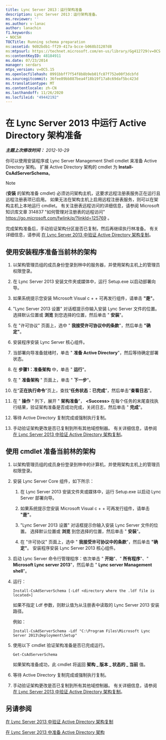 ```yaml
---
title: Lync Server 2013：运行架构准备
description: Lync Server 2013：运行架构准备。
ms.reviewer: ''
ms.author: v-lanac
author: lanachin
f1.keywords:
- NOCSH
TOCTitle: Running schema preparation
ms:assetid: 9d02bdb1-ff29-417a-bcce-b068b31207d8
ms:mtpsurl: https://technet.microsoft.com/en-us/library/Gg412729(v=OCS.15)
ms:contentKeyID: 48184911
ms.date: 07/23/2014
manager: serdars
mtps_version: v=OCS.15
ms.openlocfilehash: 0991bbff7f54f8b8b9eb01fc87f752e00f3dcbfd
ms.sourcegitcommit: 36fee89bb887bea4f18b19f17a8c69daf5bc423d
ms.translationtype: MT
ms.contentlocale: zh-CN
ms.lasthandoff: 11/26/2020
ms.locfileid: "49442192"
---
```

# <a name="running-active-directory-schema-preparation-in-lync-server-2013"></a>在 Lync Server 2013 中运行 Active Directory 架构准备

<div data-xmlns="http://www.w3.org/1999/xhtml">

<div class="topic" data-xmlns="http://www.w3.org/1999/xhtml" data-msxsl="urn:schemas-microsoft-com:xslt" data-cs="https://msdn.microsoft.com/">

<div data-asp="https://msdn2.microsoft.com/asp">



</div>

<div id="mainSection">

<div id="mainBody">

<span> </span>

_**主题上次修改时间：** 2012-10-29_

你可以使用安装程序或 Lync Server Management Shell cmdlet 来准备 Active Directory 架构。 扩展 Active Directory 架构的 cmdlet 为 **Install-CsAdServerSchema**。

<div>


> [!NOTE]  
>  (<STRONG>安装</STRONG> 的架构准备 cmdlet) 必须访问架构主机，这要求远程注册表服务正在运行且远程注册表项已启用。 如果无法在架构主机上启用远程注册表服务，则可以在架构主机上本地运行 cmdlet。 有关注册表远程访问的详细信息，请参阅 Microsoft 知识库文章 314837 "如何管理对注册表的远程访问" <A href="https://go.microsoft.com/fwlink/p/?linkid=125769">https://go.microsoft.com/fwlink/p/?linkId=125769</A> 。



</div>

完成架构准备后，手动验证架构分区是否已复制，然后再继续执行林准备。 有关详细信息，请参阅 [在 Lync Server 2013 中验证 Active Directory 架构复制](lync-server-2013-verifying-schema-replication.md)。

<div>

## <a name="to-use-setup-to-prepare-the-schema-of-the-current-forest"></a>使用安装程序准备当前林的架构

1.  以架构管理员组的成员身份登录到林中的服务器，并使用架构主机上的管理员权限登录。

2.  在 Lync Server 2013 安装文件夹或媒体中，运行 Setup.exe 以启动部署向导。

3.  如果系统提示您安装 Microsoft Visual c + + 可再发行组件，请单击 **"是"**。

4.  "Lync Server 2013 设置" 对话框提示你输入安装 Lync Server 文件的位置。 选择默认位置或 **浏览** 到您选择的位置，然后单击 " **安装**"。

5.  在 "许可协议" 页面上，选中 " **我接受许可协议中的条款**"，然后单击 **"确定"**。

6.  安装程序安装 Lync Server 核心组件。

7.  当部署向导准备就绪时，单击 " **准备 Active Directory**"，然后等待确定部署状态。

8.  在 **步骤1：准备架构** 中，单击 " **运行**"。

9.  在 " **准备架构** " 页面上，单击 " **下一步**"。

10. 在“**正在执行命令**”页上，查找“**任务状态：已完成**”，然后单击“**查看日志**”。

11. 在 " **操作** " 列下，展开 " **架构准备**"， **\<Success\>** 在每个任务的末尾查找执行结果，验证架构准备是否成功完成，关闭日志，然后单击 " **完成**"。

12. 等待 Active Directory 复制完成或强制执行复制。

13. 手动验证架构更改是否已复制到所有其他域控制器。 有关详细信息，请参阅 [在 Lync Server 2013 中验证 Active Directory 架构复制](lync-server-2013-verifying-schema-replication.md)。

</div>

<div>

## <a name="to-use-cmdlets-to-prepare-the-schema-of-the-current-forest"></a>使用 cmdlet 准备当前林的架构

1.  以架构管理员组的成员身份登录到林中的计算机，并使用架构主机上的管理员权限登录。

2.  安装 Lync Server Core 组件，如下所示：
    
    1.  在 Lync Server 2013 安装文件夹或媒体中，运行 Setup.exe 以启动 Lync Server 部署向导。
    
    2.  如果系统提示您安装 Microsoft Visual c + + 可再发行组件，请单击 **"是"**。
    
    3.  "Lync Server 2013 设置" 对话框提示你输入安装 Lync Server 文件的位置。 选择默认位置或 **浏览** 到您选择的位置，然后单击 " **安装**"。
    
    4.  在 "许可协议" 页面上，选中 " **我接受许可协议中的条款**"，然后单击 **"确定"**。 安装程序安装 Lync Server 2013 核心组件。

3.  启动 Lync Server 命令行管理程序：依次单击 " **开始**"、" **所有程序**"、" **Microsoft Lync server 2013**"，然后单击 " **Lync server Management shell**"。

4.  运行：
    
        Install-CsAdServerSchema [-Ldf <directory where the .ldf file is located>] 
    
    如果不指定 Ldf 参数，则默认值为从注册表中读取的 Lync Server 2013 安装路径。
    
    例如：
    
        Install-CsAdServerSchema -Ldf "C:\Program Files\Microsoft Lync Server 2013\Deployment\Setup"

5.  使用以下 cmdlet 验证架构准备是否已完成运行。
    
        Get-CsAdServerSchema 
    
    如果架构准备成功，此 cmdlet 将返回 **架构 \_ 版本 \_ 状态的 \_ 当前** 值。

6.  等待 Active Directory 复制完成或强制执行复制。

7.  手动验证架构更改是否已复制到所有其他域控制器。 有关详细信息，请参阅 [在 Lync Server 2013 中验证 Active Directory 架构复制](lync-server-2013-verifying-schema-replication.md)。

</div>

<div>

## <a name="see-also"></a>另请参阅


[在 Lync Server 2013 中验证 Active Directory 架构复制](lync-server-2013-verifying-schema-replication.md)  


[在 Lync Server 2013 中准备 Active Directory 架构](lync-server-2013-preparing-the-active-directory-schema.md)  
  

</div>

</div>

<span> </span>

</div>

</div>

</div>

